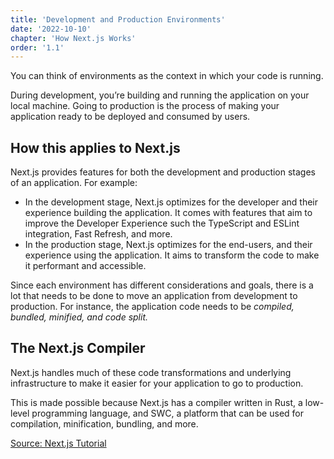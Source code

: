 ```yaml
---
title: 'Development and Production Environments'
date: '2022-10-10'
chapter: 'How Next.js Works'
order: '1.1'
---
```


You can think of environments as the context in which your code is running.

During development, you’re building and running the application on your local machine. Going to production is the process of making your application ready to be deployed and consumed by users.

## How this applies to Next.js
Next.js provides features for both the development and production stages of an application. For example:

- In the development stage, Next.js optimizes for the developer and their experience building the application. It comes with features that aim to improve the Developer Experience such the TypeScript and ESLint integration, Fast Refresh, and more.
- In the production stage, Next.js optimizes for the end-users, and their experience using the application. It aims to transform the code to make it performant and accessible.

Since each environment has different considerations and goals, there is a lot that needs to be done to move an application from development to production. For instance, the application code needs to be *compiled, bundled, minified, and code split.*

## The Next.js Compiler
Next.js handles much of these code transformations and underlying infrastructure to make it easier for your application to go to production.

This is made possible because Next.js has a compiler written in Rust, a low-level programming language, and SWC, a platform that can be used for compilation, minification, bundling, and more.

[Source: Next.js Tutorial](https://nextjs.org/learn/foundations/how-nextjs-works/development-and-production)